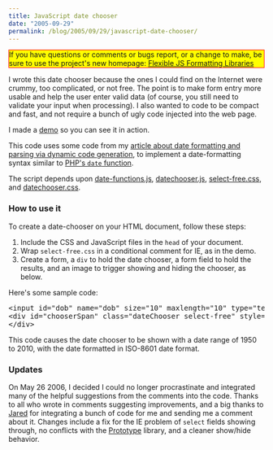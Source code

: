 ```yaml
---
title: JavaScript date chooser
date: "2005-09-29"
permalink: /blog/2005/09/29/javascript-date-chooser/
---
```

<p style="border:solid red 1px; background:yellow">
  If you have questions or comments or bugs report, or a change to make, be sure to use the project's new homepage: <a href="http://code.google.com/p/flexible-js-formatting/">Flexible JS Formatting Libraries</a>
</p>

I wrote this date chooser because the ones I could find on the Internet were crummy, too complicated, or not free. The point is to make form entry more usable and help the user enter valid data (of course, you still need to validate your input when processing). I also wanted to code to be compact and fast, and not require a bunch of ugly code injected into the web page.

I made a [demo][1] so you can see it in action.

This code uses some code from my [article about date formatting and parsing via dynamic code generation][2], to implement a date-formatting syntax similar to [PHP's `date` function][3].

The script depends upon [date-functions.js][4], [datechooser.js][5], [select-free.css][6], and [datechooser.css][7].

### How to use it

To create a date-chooser on your HTML document, follow these steps:

1.  Include the CSS and JavaScript files in the `head` of your document.
2.  Wrap `select-free.css` in a conditional comment for IE, as in the demo.
3.  Create a form, a `div` to hold the date chooser, a form field to hold the results, and an image to trigger showing and hiding the chooser, as below.

Here's some sample code:

<pre>&lt;input id="dob" name="dob" size="10" maxlength="10" type="text"/&gt;&lt;img src="/files/calendar.gif" onclick="showChooser(this, 'dob', 'chooserSpan', 1950, 2010, 'Y-m-d', false);"/&gt;
&lt;div id="chooserSpan" class="dateChooser select-free" style="display: none; visibility: hidden; width: 160px;"&gt;
&lt;/div&gt;</pre>

This code causes the date chooser to be shown with a date range of 1950 to 2010, with the date formatted in ISO-8601 date format.

### Updates

On May 26 2006, I decided I could no longer procrastinate and integrated many of the helpful suggestions from the comments into the code. Thanks to all who wrote in comments suggesting improvements, and a big thanks to [Jared][8] for integrating a bunch of code for me and sending me a comment about it. Changes include a fix for the IE problem of `select` fields showing through, no conflicts with the [Prototype][9] library, and a cleaner show/hide behavior.

 [1]: /articles/javascript-date-chooser-demo.html
 [2]: /blog/2005/12/20/javascript-date-parsing/
 [3]: http://www.php.net/manual/en/function.date.php
 [4]: /articles/date-functions.js
 [5]: /articles/datechooser.js
 [6]: /articles/select-free.css
 [7]: /articles/datechooser.css
 [8]: http://www.hatwhite.com/
 [9]: http://prototype.conio.net/
